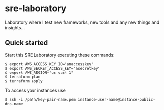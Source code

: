 # sre-laboratory
Laboratory where I test new frameworks, new tools and any new things and insights...

## Quick started

Start this SRE Laboratory executing these commands:

```
$ export AWS_ACCESS_KEY_ID="anaccesskey"
$ export AWS_SECRET_ACCESS_KEY="asecretkey"
$ export AWS_REGION="us-east-1"
$ terraform plan
$ terraform apply
```

To access your instances use:

```
$ ssh -i /path/key-pair-name.pem instance-user-name@instance-public-dns-name
```